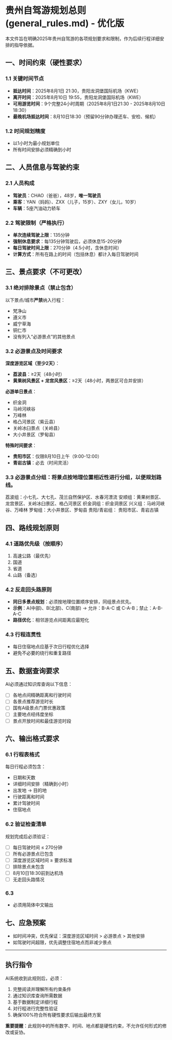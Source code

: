 # 贵州自驾游规划总则 (general_rules.md) - 优化版

本文件旨在明确2025年贵州自驾游的各项规划要求和限制，作为后续行程详细安排的指导依据。

## 一、时间约束（硬性要求）

### 1.1 关键时间节点
- **抵达时间**：2025年8月1日 21:30，贵阳龙洞堡国际机场（KWE）
- **离开时间**：2025年8月10日 19:55，贵阳龙洞堡国际机场（KWE）
- **可用游览时间**：9个完整24小时周期（2025年8月1日21:30 - 2025年8月10日18:30）
- **最晚机场抵达时间**：8月10日18:30（预留90分钟办理还车、安检、候机）

### 1.2 时间规划精度
- 以1小时为最小规划单位
- 所有时间安排必须精确到小时

## 二、人员信息与驾驶约束

### 2.1 人员构成
- **驾驶员**：CHAO（爸爸），48岁，**唯一驾驶员**
- **乘客**：YAN（妈妈）、ZXX（儿子，15岁）、ZXY（女儿，10岁）
- **车辆**：5座汽油动力轿车

### 2.2 驾驶限制（严格执行）
- **单次连续驾驶上限**：135分钟
- **强制休息要求**：每135分钟驾驶后，必须休息15-20分钟
- **每日驾驶时间上限**：270分钟（4.5小时，含休息时间）
- **计算方式**：所有在路上的时间（包括休息）都计入每日驾驶时间

## 三、景点要求（不可更改）

### 3.1 绝对排除景点（禁止包含）
以下景点/城市**严禁**纳入行程：
- 梵净山
- 遵义市
- 威宁草海
- 铜仁市
- 没有列入“必游景点”的其他景点

### 3.2 必游景点及时间要求
**深度游览区域（至少2天）**：
- **荔波县**：≥2天（48小时）
- **黄果树风景区 + 龙宫风景区**：≥2天（48小时，两景区可合并安排）

**必游单日景点**：
- 织金洞
- 马岭河峡谷
- 万峰林
- 格凸河景区（紫云县）
- 关岭冰臼景点（关岭县）
- 大小井景区（罗甸县）

**特殊时间要求**：
- **贵阳市区**：仅限8月10日上午（9:00-12:00）
- **青岩古镇**：必去（时间灵活）
### 3.3 必游景点分组：将景点按地理位置相近性进行分组，以便规划路线。
荔波组：小七孔、大七孔、茂兰自然保护区、水春河漂流
安顺组：黄果树景区、龙宫景区、关岭冰臼景区、格凸河景区
织金洞组：织金洞景区
兴义组：马岭河峡谷、万峰林
罗甸组：大小井景区、罗甸县
贵阳/青岩组： 贵阳市区、青岩古镇

## 四、路线规划原则

### 4.1 道路优先级（按顺序）
1. 高速公路（最优先）
2. 国道
3. 省道
4. 山路（备选）

### 4.2 反走回头路原则
- **同日多景点规划**：必须按地理位置顺序安排，同组景点优先。
- **示例**：A(中部)、B(北部)、C(南部) → 允许：B-A-C 或 C-A-B；禁止：A-B-A-C
- **路径优化**：相邻游览点间距离应最短化

### 4.3 行程连贯性
- 每日住宿地点应基于次日行程优化选择
- 避免不必要的绕行和重复路径

## 五、数据查询要求

AI必须通过知识库查询以下信息：
- [ ] 各地点间精确距离和行驶时间
- [ ] 各景点推荐游览时长
- [ ] 国有A级景点门票优惠政策
- [ ] 主要地点经纬度坐标
- [ ] 景点开放时间和最佳游览时段

## 六、输出格式要求

### 6.1 行程表格式
每日行程必须包含：
- 日期和天数
- 详细时间安排（精确到小时）
- 出发地 → 目的地
- 行驶距离和时间
- 累计驾驶时间
- 住宿地点

### 6.2 验证检查清单
规划完成后必须验证：
- [ ] 每日驾驶时间 ≤ 270分钟
- [ ] 所有必游景点已包含
- [ ] 深度游览区域时间 ≥ 要求标准
- [ ] 排除景点未包含
- [ ] 8月10日18:30前到达机场
- [ ] 无走回头路情况

### 6.3
- 必须用简体中文输出

## 七、应急预案
- 如时间冲突，优先保证：深度游览区域时间 > 必游景点 > 其他安排
- 如驾驶时间超限，优先调整住宿地点而非减少景点

---

## 执行指令
AI系统收到此规则后，必须：
1. 完整阅读并理解所有约束条件
2. 通过知识库查询所需数据
3. 基于数据制定详细行程
4. 对行程进行完整性验证
5. 确保100%符合所有硬性要求后输出最终方案

**重要提醒**：此规则中的所有数字、时间、地点都是硬性约束，不允许任何形式的修改或妥协。
